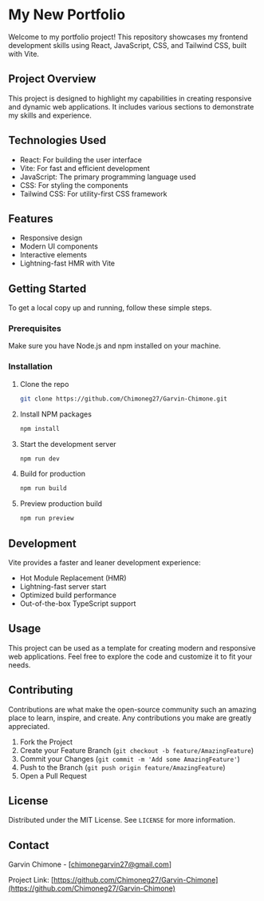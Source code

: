 # My New Portfolio

Welcome to my portfolio project! This repository showcases my frontend development skills using React, JavaScript, CSS, and Tailwind CSS, built with Vite.

## Project Overview

This project is designed to highlight my capabilities in creating responsive and dynamic web applications. It includes various sections to demonstrate my skills and experience.

## Technologies Used

* React: For building the user interface
* Vite: For fast and efficient development
* JavaScript: The primary programming language used
* CSS: For styling the components
* Tailwind CSS: For utility-first CSS framework

## Features

* Responsive design
* Modern UI components
* Interactive elements
* Lightning-fast HMR with Vite

## Getting Started

To get a local copy up and running, follow these simple steps.

### Prerequisites

Make sure you have Node.js and npm installed on your machine.

### Installation

1. Clone the repo
   ```bash
   git clone https://github.com/Chimoneg27/Garvin-Chimone.git
   ```
2. Install NPM packages
   ```bash
   npm install
   ```
3. Start the development server
   ```bash
   npm run dev
   ```
4. Build for production
   ```bash
   npm run build
   ```
5. Preview production build
   ```bash
   npm run preview
   ```

## Development

Vite provides a faster and leaner development experience:
- Hot Module Replacement (HMR)
- Lightning-fast server start
- Optimized build performance
- Out-of-the-box TypeScript support

## Usage

This project can be used as a template for creating modern and responsive web applications. Feel free to explore the code and customize it to fit your needs.

## Contributing

Contributions are what make the open-source community such an amazing place to learn, inspire, and create. Any contributions you make are greatly appreciated.

1. Fork the Project
2. Create your Feature Branch (`git checkout -b feature/AmazingFeature`)
3. Commit your Changes (`git commit -m 'Add some AmazingFeature'`)
4. Push to the Branch (`git push origin feature/AmazingFeature`)
5. Open a Pull Request

## License

Distributed under the MIT License. See `LICENSE` for more information.

## Contact

Garvin Chimone - [chimonegarvin27@gmail.com]

Project Link: [https://github.com/Chimoneg27/Garvin-Chimone](https://github.com/Chimoneg27/Garvin-Chimone)